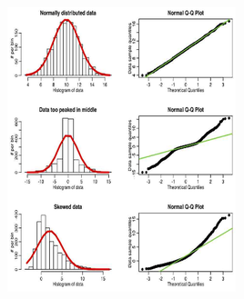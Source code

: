 <img
  src="../images/dist_image.jpg"
  alt="Distribution image"
  title="Dist and QQ plot"
  style="display: inline-block; margin: 0 auto; width: 400px; height: 500px">
